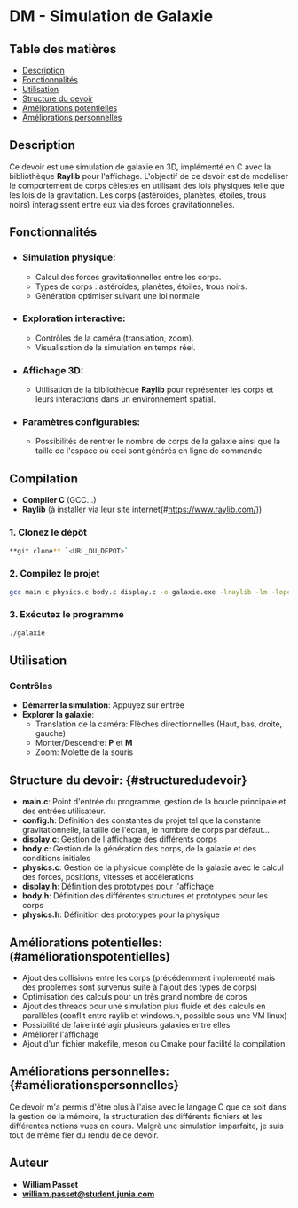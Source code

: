 # DM - Simulation de Galaxie

## Table des matières
- [Description](#description)
- [Fonctionnalités](#fonctionnalités)
- [Utilisation](#utilisation)
- [Structure du devoir](#structuredudevoir)
- [Améliorations potentielles](#améliorationspotentielles)
- [Améliorations personnelles](#améliorationspersonnelles)

## Description

Ce devoir est une simulation de galaxie en 3D, implémenté en C avec la bibliothèque **Raylib** pour l'affichage. L'objectif de ce devoir est de modéliser le comportement de corps célestes en utilisant des lois physiques telle que les lois de la gravitation.
Les corps (astéroïdes, planètes, étoiles, trous noirs) interagissent entre eux via des forces gravitationnelles.

## Fonctionnalités
- ### Simulation physique:
  - Calcul des forces gravitationnelles entre les corps.
  - Types de corps : astéroïdes, planètes, étoiles, trous noirs.
  - Génération optimiser suivant une loi normale
- ### Exploration interactive:
  - Contrôles de la caméra (translation, zoom).
  - Visualisation de la simulation en temps réel.
- ### Affichage 3D:
  - Utilisation de la bibliothèque **Raylib** pour représenter les corps et leurs interactions dans un environnement spatial.
- ### Paramètres configurables:
  - Possibilités de rentrer le nombre de corps de la galaxie ainsi que la taille de l'espace où ceci sont générés en ligne de commande

## Compilation
- **Compiler C** (GCC...)
- **Raylib** (à installer via leur site internet(#https://www.raylib.com/))

### 1. Clonez le dépôt
```bash
**git clone** `<URL_DU_DEPOT>`
```
### 2. Compilez le projet
```bash
gcc main.c physics.c body.c display.c -o galaxie.exe -lraylib -lm -lopengl32 -lgdi32 -lwinmm
```

### 3. Exécutez le programme
```bash
./galaxie
```

## Utilisation

### Contrôles
- **Démarrer la simulation**: Appuyez sur entrée
- **Explorer la galaxie**:
  - Translation de la caméra: Flèches directionnelles (Haut, bas, droite, gauche)
  - Monter/Descendre: **P** et **M**
  - Zoom: Molette de la souris
 
## Structure du devoir: {#structuredudevoir}
- **main.c**: Point d'entrée du programme, gestion de la boucle principale et des entrées utilisateur.
- **config.h**: Définition des constantes du projet tel que la constante gravitationnelle, la taille de l'écran, le nombre de corps par défaut...
- **display.c**: Gestion de l'affichage des différents corps
- **body.c**: Gestion de la génération des corps, de la galaxie et des conditions initiales
- **physics.c**: Gestion de la physique complète de la galaxie avec le calcul des forces, positions, vitesses et accèlerations
- **display.h**: Définition des prototypes pour l'affichage
- **body.h**: Définition des différentes structures et prototypes pour les corps
- **physics.h**: Définition des prototypes pour la physique

## Améliorations potentielles: (#améliorationspotentielles)
- Ajout des collisions entre les corps (précédemment implémenté mais des problèmes sont survenus suite à l'ajout des types de corps)
- Optimisation des calculs pour un très grand nombre de corps
- Ajout des threads pour une simulation plus fluide et des calculs en parallèles (conflit entre raylib et windows.h, possible sous une VM linux)
- Possibilité de faire intéragir plusieurs galaxies entre elles
- Améliorer l'affichage
- Ajout d'un fichier makefile, meson ou Cmake pour facilité la compilation

## Améliorations personnelles: {#améliorationspersonnelles}
Ce devoir m'a permis d'être plus à l'aise avec le langage C que ce soit dans la gestion de la mémoire, la structuration des différents fichiers et les différentes notions vues en cours. Malgrè une simulation imparfaite, je suis tout de même fier du rendu de ce devoir.

## Auteur
- **William Passet**
- **william.passet@student.junia.com**

